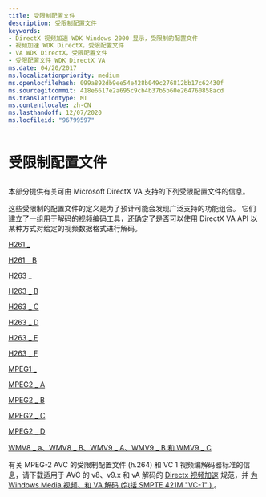 ```yaml
---
title: 受限制配置文件
description: 受限制配置文件
keywords:
- DirectX 视频加速 WDK Windows 2000 显示，受限制的配置文件
- 视频加速 WDK DirectX，受限配置文件
- VA WDK DirectX，受限配置文件
- 受限配置文件 WDK DirectX VA
ms.date: 04/20/2017
ms.localizationpriority: medium
ms.openlocfilehash: 099a892db9ee54e428b049c276812bb17c62430f
ms.sourcegitcommit: 418e6617e2a695c9cb4b37b5b60e264760858acd
ms.translationtype: MT
ms.contentlocale: zh-CN
ms.lasthandoff: 12/07/2020
ms.locfileid: "96799597"
---
```

# <a name="restricted-profiles"></a>受限制配置文件


## <span id="ddk_restricted_profiles_gg"></span><span id="DDK_RESTRICTED_PROFILES_GG"></span>


本部分提供有关可由 Microsoft DirectX VA 支持的下列受限配置文件的信息。

这些受限制的配置文件的定义是为了预计可能会发现广泛支持的功能组合。 它们建立了一组用于解码的视频编码工具，还确定了是否可以使用 DirectX VA API 以某种方式对给定的视频数据格式进行解码。

[H261 \_](h261-a.md)

[H261 \_ B](h261-b.md)

[H263 \_](h263-a.md)

[H263 \_ B](h263-b.md)

[H263 \_ C](h263-c.md)

[H263 \_ D](h263-d.md)

[H263 \_ E](h263-e.md)

[H263 \_ F](h263-f.md)

[MPEG1 \_](mpeg1-a.md)

[MPEG2 \_ A](mpeg2-a.md)

[MPEG2 \_ B](mpeg2-b.md)

[MPEG2 \_ C](mpeg2-c.md)

[MPEG2 \_ D](mpeg2-d.md)

[WMV8 \_ a、WMV8 \_ B、WMV9 \_ A、WMV9 \_ B 和 WMV9 \_ C](wmv8-a--wmv8-b--wmv9-a--wmv9-b--and-wmv9-c.md)

有关 MPEG-2 AVC 的受限制配置文件 (h.264) 和 VC 1 视频编解码器标准的信息，请下载适用于 AVC 的 v8、v9.x 和 vA 解码的 [Directx 视频加速](https://go.microsoft.com/fwlink/p/?linkid=141799) 规范，并 [为 Windows Media 视频、和 VA 解码 (包括 SMPTE 421M "VC-1" ) ](https://go.microsoft.com/fwlink/p/?linkid=141800)。

 

 





